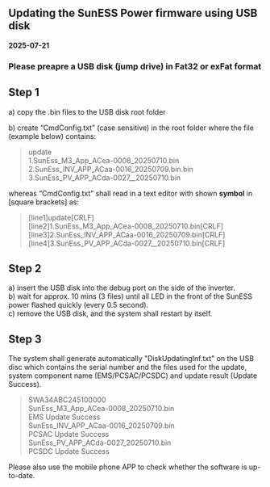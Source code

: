 ## Updating the SunESS Power firmware using USB disk ##
**2025-07-21**

### Please preapre a USB disk (jump drive) in Fat32 or exFat format ###

## Step 1 ## 
  
  a) copy the .bin files to the USB disk root folder
  
  b) create “CmdConfig.txt” (case sensitive) in the root folder where the file (example below) contains:

>update  
>1.SunEss_M3_App_ACea-0008_20250710.bin  
>2.SunEss_INV_APP_ACaa-0016_20250709.bin.bin  
>3.SunEss_PV_APP_ACda-0027__20250710.bin  

whereas “CmdConfig.txt” shall read in a text editor with shown **symbol** in [square brackets] as: 

>[line1]update[CRLF]  
>[line2]1.SunEss_M3_App_ACea-0008_20250710.bin[CRLF]  
>[line3]2.SunEss_INV_APP_ACaa-0016_20250709.bin[CRLF]   
>[line4]3.SunEss_PV_APP_ACda-0027__20250710.bin[CRLF]  

## Step 2 ##
  a) insert the USB disk into the debug port on the side of the inverter.   
  b) wait for approx. 10 mins (3 files) until all LED in the front of the SunESS power flashed quickly (every 0.5 second).   
  c) remove the USB disk, and the system shall restart by itself. 

## Step 3 ## 
  The system shall generate automatically "DiskUpdatingInf.txt" on the USB disc which contains the serial number and the files used for the update, system component name (EMS/PCSAC/PCSDC) and update result (Update Success).   

>SWA34ABC245100000  
>SunEss_M3_App_ACea-0008_20250710.bin  
>EMS Update Success  
>SunEss_INV_APP_ACaa-0016_20250709.bin  
>PCSAC Update Success  
>SunEss_PV_APP_ACda-0027_20250710.bin  
>PCSDC Update Success  

  
  Please also use the mobile phone APP to check whether the software is up-to-date. 


  
